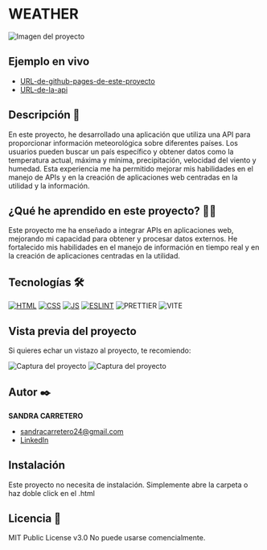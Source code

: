 # WEATHER
![Imagen del proyecto](https://github.com/SandraCarretero/weather/blob/main/src/assets/images/screencapture-weather.png)

## Ejemplo en vivo

  - [URL-de-github-pages-de-este-proyecto](https://sandracarretero.github.io/weather/)
  - [URL-de-la-api](https://openweathermap.org/)

## Descripción 📑


En este proyecto, he desarrollado una aplicación que utiliza una API para proporcionar información meteorológica sobre diferentes países. Los usuarios pueden buscar un país específico y obtener datos como la temperatura actual, máxima y mínima, precipitación, velocidad del viento y humedad. Esta experiencia me ha permitido mejorar mis habilidades en el manejo de APIs y en la creación de aplicaciones web centradas en la utilidad y la información.

## ¿Qué he aprendido en este proyecto? 🙇🏻

Este proyecto me ha enseñado a integrar APIs en aplicaciones web, mejorando mi capacidad para obtener y procesar datos externos. He fortalecido mis habilidades en el manejo de información en tiempo real y en la creación de aplicaciones centradas en la utilidad.

## Tecnologías 🛠

<!-- Iconos sacados de: https://github.com/hendrasob/badges/blob/master/README.md y https://github.com/alexandresanlim/Badges4-README.md-Profile -->

[![HTML](https://img.shields.io/badge/HTML5-E34F26?style=for-the-badge&logo=html5&logoColor=white)](https://es.wikipedia.org/wiki/HTML5)
[![CSS](https://img.shields.io/badge/CSS3-1572B6?style=for-the-badge&logo=css3&logoColor=white)](https://es.wikipedia.org/wiki/CSS)
[![JS](https://img.shields.io/badge/JavaScript-F7DF1E?style=for-the-badge&logo=javascript&logoColor=black)](https://es.wikipedia.org/wiki/JavaScript)
[![ESLINT](https://img.shields.io/badge/eslint-3A33D1?style=for-the-badge&logo=eslint&logoColor=white)](https://en.wikipedia.org/wiki/ESLint)
![PRETTIER](https://img.shields.io/badge/prettier-1A2C34?style=for-the-badge&logo=prettier&logoColor=F7BA3E)
![VITE](https://img.shields.io/badge/Vite-B73BFE?style=for-the-badge&logo=vite&logoColor=FFD62E)

## Vista previa del proyecto

Si quieres echar un vistazo al proyecto, te recomiendo:

![Captura del proyecto](https://github.com/SandraCarretero/weather/blob/main/src/assets/images/weather-pages.png)
![Captura del proyecto](https://github.com/SandraCarretero/weather/blob/main/src/assets/images/weather.png)

## Autor ✒️

**SANDRA CARRETERO**

- [sandracarretero24@gmail.com](sandracarretero24@gmail.com)
- [LinkedIn](https://www.linkedin.com/in/sandra-carretero-lopez/)
<!-- - [Porfolio web](https://tu-dominio.com/) -->

## Instalación

Este proyecto no necesita de instalación. Simplemente abre la carpeta o haz doble click en el .html

## Licencia 📄

MIT Public License v3.0
No puede usarse comencialmente.
